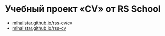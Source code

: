 # Учебный проект «CV» от RS School

- [mihailstar.github.io/rss-cv/cv](https://mihailstar.github.io/rss-cv/cv)
- [mihailstar.github.io/rss-cv](https://mihailstar.github.io/rss-cv)
